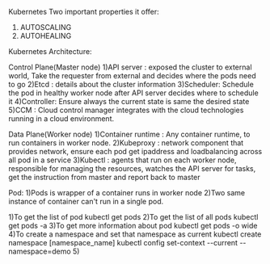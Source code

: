 Kubernetes 
Two important properties it offer:
1) AUTOSCALING
2) AUTOHEALING

Kubernetes Architecture:

Control Plane(Master node)
1)API server : exposed the cluster to external world, Take the requester from external and decides where the pods need to go
2)Etcd : details about the cluster information
3)Scheduler: Schedule the pod in healthy worker node after API server decides where to schedule it
4)Controller: Ensure always the current state is same the desired state
5)CCM : Cloud control manager integrates with the cloud technologies running in a cloud environment.


Data Plane(Worker node)
1)Container runtime : Any container runtime, to run containers in worker node.
2)Kubeproxy : network component that provides network, ensure each pod get ipaddress and loadbalancing across all pod in a service
3)Kubectl : agents that run on each worker node, responsible for managing the resources, watches the API server for tasks, get the instruction from master and report back to master

Pod:
1)Pods is wrapper of a container runs in worker node
2)Two same instance of container can't run in a single pod. 

1)To get the list of pod
kubectl get pods 
2)To get the list of all pods
kubectl get pods -a
3)To get more information about pod 
kubectl get pods -o wide
4)To create a namespace and set that namespace as current
kubectl create namespace [namespace_name]
kubectl config set-context --current --namespace=demo
5)
